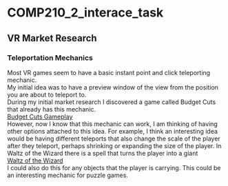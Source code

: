 # COMP210_2_interace_task
## VR Market Research

### Teleportation Mechanics
Most VR games seem to have a basic instant point and click teleporting mechanic. <br/>
My initial idea was to have a preview window of the view from the position you are about to teleport to. <br/>
During my initial market research I discovered a game called Budget Cuts that already has this mechanic. <br/>
[Budget Cuts Gameplay](https://www.youtube.com/watch?v=n-bGfdK0k8Q) <br/>
However, now I know that this mechanic can work, I am thinking of having other options attached to this idea. For example, I think an interesting idea would be having different teleports that also change the scale of the player after they teleport, perhaps shrinking or expanding the size of the player. In Waltz of the Wizard there is a spell that turns the player into a giant <br/>
[Waltz of the Wizard](https://www.youtube.com/watch?v=pUvod-6VHbw) <br/>
I could also do this for any objects that the player is carrying. This could be an interesting mechanic for puzzle games. <br/>


